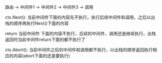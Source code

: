 路由 -> 中间件1 -> 中间件2 -> 中间件3 -> 调用

ctx.Next(): 当前中间件下面的内容先不执行，执行后续中间件和调用，之后以出栈的顺序再执行Next()下面的内容

return 当前中间件 下面的内容不执行，后续的中间件，调用还是继续执行，出栈返回时当前中间件return下面的都不执行了

ctx.Abort(): 当前中间件之后的中间件和调用都不执行，以出栈的顺序返回执行相应的内容(abort下面的还是要执行)

